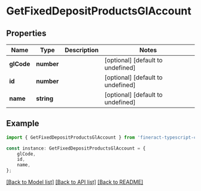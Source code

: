 # GetFixedDepositProductsGlAccount


## Properties

Name | Type | Description | Notes
------------ | ------------- | ------------- | -------------
**glCode** | **number** |  | [optional] [default to undefined]
**id** | **number** |  | [optional] [default to undefined]
**name** | **string** |  | [optional] [default to undefined]

## Example

```typescript
import { GetFixedDepositProductsGlAccount } from 'fineract-typescript-client';

const instance: GetFixedDepositProductsGlAccount = {
    glCode,
    id,
    name,
};
```

[[Back to Model list]](../README.md#documentation-for-models) [[Back to API list]](../README.md#documentation-for-api-endpoints) [[Back to README]](../README.md)
